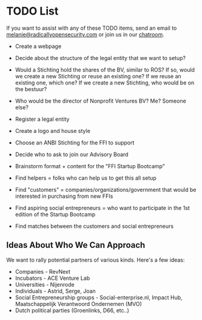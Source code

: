 # TODO List

If you want to assist with any of these TODO items, send an email to melanie@radicallyopensecurity.com or join us in our [chatroom](https://chat.nonprofit.ventures).

* Create a webpage 
* Decide about the structure of the legal entity that we want to setup?
 * Would a Stichting hold the shares of the BV, similar to ROS?  If so, would we create a new Stichting or reuse an existing one?  If we reuse an existing one, which one?  If we create a new Stichting, who would be on the bestuur?
 * Who would be the director of Nonprofit Ventures BV?  Me?  Someone else?
* Register a legal entity

* Create a logo and house style
* Choose an ANBI Stichting for the FFI to support
* Decide who to ask to join our Advisory Board
* Brainstorm format + content for the "FFI Startup Bootcamp"
* Find helpers = folks who can help us to get this all setup

* Find "customers" = companies/organizations/government that would be interested in purchasing from new FFIs
* Find aspiring social entrepreneurs = who want to participate in the 1st edition of the Startup Bootcamp
* Find matches between the customers and social entrepreneurs

## Ideas About Who We Can Approach

We want to rally potential partners of various kinds.  Here's a few ideas:

* Companies - RevNext
* Incubators - ACE Venture Lab
* Universities - Nijenrode
* Individuals - Astrid, Serge, Joan
* Social Entrepreneurship groups - Social-enterprise.nl, Impact Hub, Maatschappelijk Verantwoord Ondernemen (MVO)
* Dutch political parties (Groenlinks, D66, etc..)
